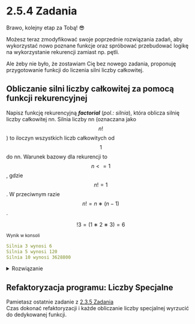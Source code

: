# 2.5.4 Zadania

Brawo, kolejny etap za Tobą! 😎

Możesz teraz zmodyfikować swoje poprzednie rozwiązania zadań, aby wykorzystać nowo poznane funkcje oraz spróbować przebudować logikę na wykorzystanie rekurencji zamiast np. pętli.

Ale żeby nie było, że zostawiam Cię bez nowego zadania, proponuję przygotowanie funkcji do liczenia silni liczby całkowitej.

## Obliczanie silni liczby całkowitej za pomocą funkcji rekurencyjnej

Napisz funkcję rekurencyjną __*factorial*__ (*pol.: silnia*), która oblicza silnię liczby całkowitej nn. 
Silnia liczby nn (oznaczana jako $$n!$$) to iloczyn wszystkich liczb całkowitych od $$1$$ do nn. 
Warunek bazowy dla rekurencji to $$n<=1$$, gdzie $$n!=1$$. 
W przeciwnym razie  $$n!=n∗(n−1)$$.

$$!3=(1∗2∗3)=6$$

<small>Wynik w konsoli</small>

```yaml
Silnia 3 wynosi 6
Silnia 5 wynosi 120
Silnia 10 wynosi 3628800
```

</div>

</div>
<details>
<summary>Rozwiązanie</summary>
<small>main.cpp</small>

```cpp
#include <iostream>

// Funkcja rekurencyjna obliczająca silnię liczby n
int factorial(int n) {
    if (n <= 1) {
        return 1; // Warunek bazowy
    }
    else {
        return n * factorial(n - 1); // Wywołanie rekurencyjne
    }
}

int main() {
    int number1 = 3;
    int number2 = 5;
    int number3 = 10;

    std::cout << "Silnia " << number1 << " wynosi " << factorial(number1) << std::endl;
    std::cout << "Silnia " << number2 << " wynosi " << factorial(number2) << std::endl;
    std::cout << "Silnia " << number3 << " wynosi " << factorial(number3) << std::endl;

    return 0;
}
```

</details>

## Refaktoryzacja programu: Liczby Specjalne

Pamietasz ostatnie zadanie z <a href="#Moduł 2/2.3 Podstawowe elementy programowania w C++/2.3.5 Zadania">2.3.5 Zadania</a>  
Czas dokonać refaktoryzacji i każde obliczanie liczby specjalnej wyrzucić do dedykowanej funkcji.

